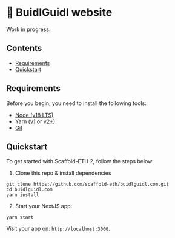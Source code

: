 # 🏰 BuidlGuidl website

Work in progress.

## Contents

- [Requirements](#requirements)
- [Quickstart](#quickstart)

## Requirements

Before you begin, you need to install the following tools:

- [Node (v18 LTS)](https://nodejs.org/en/download/)
- Yarn ([v1](https://classic.yarnpkg.com/en/docs/install/) or [v2+](https://yarnpkg.com/getting-started/install))
- [Git](https://git-scm.com/downloads)

## Quickstart

To get started with Scaffold-ETH 2, follow the steps below:

1. Clone this repo & install dependencies

```
git clone https://github.com/scaffold-eth/buidlguidl.com.git
cd buidlguidl.com
yarn install
```

2. Start your NextJS app:

```
yarn start
```

Visit your app on: `http://localhost:3000`. 
